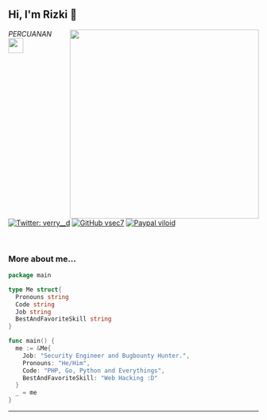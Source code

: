 <h2> Hi, I'm Rizki 👋</h2>
<img align='right' src="https://github-readme-stats.vercel.app/api?username=rizkifreao&show_icons=true&theme=tokyonight" width="380">
<p><em>PERCUANAN <img src="https://media.giphy.com/media/WUlplcMpOCEmTGBtBW/giphy.gif" width="30"><br>
</em></p>

[![Twitter: verry__d](https://img.shields.io/twitter/follow/rizkifreao?style=flat-square)](https://twitter.com/rizkifreao)
[![GitHub vsec7](https://img.shields.io/github/followers/rizkifreao?label=follow%20github&style=flat-square)](https://github.com/rizkifreao)
[![Paypal viloid](https://img.shields.io/badge/$-support-ff69b4.svg?style=flat)](https://paypal.me/rizkifreao)

<br>

### More about me...

```go
package main

type Me struct{
  Pronouns string
  Code string
  Job string
  BestAndFavoriteSkill string
}

func main() {
  me := &Me{
    Job: "Security Engineer and Bugbounty Hunter.",
    Pronouns: "He/Him",
    Code: "PHP, Go, Python and Everythings",
    BestAndFavoriteSkill: "Web Hacking :D"
  }
  _ = me
}
```
---
